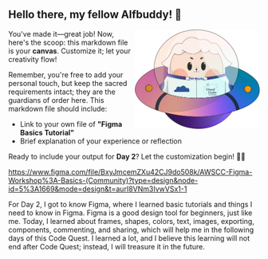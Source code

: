 ## Hello there, my fellow Alfbuddy! 💖

<img align="right" width="250px" src="../../assets/alf/alf-ufo.png">

You've made it—great job! Now, here's the scoop: this markdown file is your **canvas**. Customize it; let your creativity flow!

Remember, you're free to add your personal touch, but keep the sacred requirements intact; they are the guardians of order here. This markdown file should include:
- Link to your own file of **"Figma Basics Tutorial"**
- Brief explanation of your experience or reflection

Ready to include your output for **Day 2**? Let the customization begin! 🚀✨

https://www.figma.com/file/BxyJmcemZXu42CJ9do508k/AWSCC-Figma-Workshop%3A-Basics-(Community)?type=design&node-id=5%3A1669&mode=design&t=aurI8VNm3IvwVSx1-1

For Day 2, I got to know Figma, where I learned basic tutorials and things I need to know in Figma. Figma is a good design tool for beginners, just like me. Today, I learned about frames, shapes, colors, text, images, exporting, components, commenting, and sharing, which will help me in the following days of this Code Quest. I learned a lot, and I believe this learning will not end after Code Quest; instead, I will treasure it in the future.
